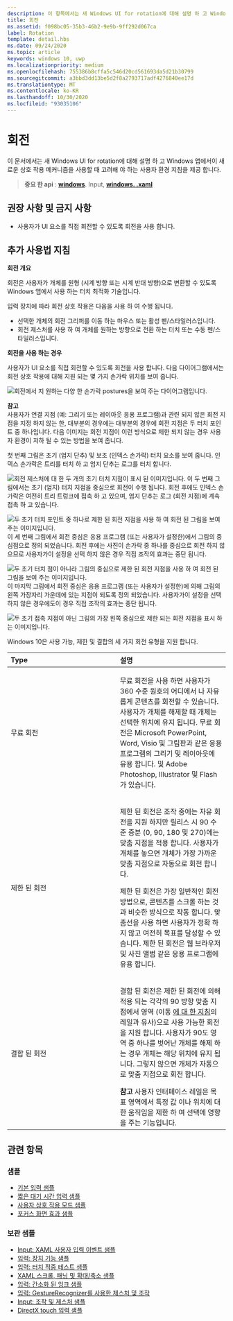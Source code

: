```yaml
---
description: 이 항목에서는 새 Windows UI for rotation에 대해 설명 하 고 Windows 앱에서이 새로운 상호 작용 메커니즘을 사용할 때 고려해 야 하는 사용자 환경 지침을 제공 합니다.
title: 회전
ms.assetid: f098bc05-35b3-46b2-9e9b-9ff292d067ca
label: Rotation
template: detail.hbs
ms.date: 09/24/2020
ms.topic: article
keywords: windows 10, uwp
ms.localizationpriority: medium
ms.openlocfilehash: 755386b8cffa5c546d20cd561693da5d21b30799
ms.sourcegitcommit: a3bbd3dd13be5d2f8a2793717adf4276840ee17d
ms.translationtype: MT
ms.contentlocale: ko-KR
ms.lasthandoff: 10/30/2020
ms.locfileid: "93035106"
---
```

# <a name="rotation"></a>회전


이 문서에서는 새 Windows UI for rotation에 대해 설명 하 고 Windows 앱에서이 새로운 상호 작용 메커니즘을 사용할 때 고려해 야 하는 사용자 환경 지침을 제공 합니다.

> **중요 한 api** : [**windows**](/uwp/api/Windows.UI.Input). Input, [**windows. .xaml**](/uwp/api/Windows.UI.Xaml.Input)

## <a name="dos-and-donts"></a>권장 사항 및 금지 사항

-   사용자가 UI 요소를 직접 회전할 수 있도록 회전을 사용 합니다.

## <a name="additional-usage-guidance"></a>추가 사용법 지침


**회전 개요**

회전은 사용자가 개체를 원형 (시계 방향 또는 시계 반대 방향)으로 변환할 수 있도록 Windows 앱에서 사용 하는 터치 최적화 기술입니다.

입력 장치에 따라 회전 상호 작용은 다음을 사용 하 여 수행 됩니다.

-   선택한 개체의 회전 그리퍼를 이동 하는 마우스 또는 활성 펜/스타일러스입니다.
-   회전 제스처를 사용 하 여 개체를 원하는 방향으로 전환 하는 터치 또는 수동 펜/스타일러스입니다.

**회전을 사용 하는 경우**

사용자가 UI 요소를 직접 회전할 수 있도록 회전을 사용 합니다. 다음 다이어그램에서는 회전 상호 작용에 대해 지원 되는 몇 가지 손가락 위치를 보여 줍니다.

![회전에서 지 원하는 다양 한 손가락 postures을 보여 주는 다이어그램입니다.](images/ux-rotate-positions.png)

**참고**  
사용자가 연결 지점 (예: 그리기 또는 레이아웃 응용 프로그램)과 관련 되지 않은 회전 지점을 지정 하지 않는 한, 대부분의 경우에는 대부분의 경우에 회전 지점은 두 터치 포인트 중 하나입니다. 다음 이미지는 회전 지점이 이런 방식으로 제한 되지 않는 경우 사용자 환경이 저하 될 수 있는 방법을 보여 줍니다.

첫 번째 그림은 초기 (엄지 단추) 및 보조 (인덱스 손가락) 터치 요소를 보여 줍니다. 인덱스 손가락은 트리를 터치 하 고 엄지 단추는 로그를 터치 합니다.

![회전 제스처에 대 한 두 개의 초기 터치 지점이 표시 된 이미지입니다.](images/ux-rotate-points1.png)
이 두 번째 그림에서는 초기 (엄지) 터치 지점을 중심으로 회전이 수행 됩니다. 회전 후에도 인덱스 손가락은 여전히 트리 트렁크에 접촉 하 고 있으며, 엄지 단추는 로그 (회전 지점)에 계속 접촉 하 고 있습니다.

![두 초기 터치 포인트 중 하나로 제한 된 회전 지점을 사용 하 여 회전 된 그림을 보여 주는 이미지입니다.](images/ux-rotate-points2.png)
이 세 번째 그림에서 회전 중심은 응용 프로그램 (또는 사용자가 설정한)에서 그림의 중심점으로 정의 되었습니다. 회전 후에는 사진이 손가락 중 하나를 중심으로 회전 하지 않으므로 사용자가이 설정을 선택 하지 않은 경우 직접 조작의 효과는 중단 됩니다.

![두 초기 터치 점이 아니라 그림의 중심으로 제한 된 회전 지점을 사용 하 여 회전 된 그림을 보여 주는 이미지입니다.](images/ux-rotate-points3.png)
이 마지막 그림에서 회전 중심은 응용 프로그램 (또는 사용자가 설정한)에 의해 그림의 왼쪽 가장자리 가운데에 있는 지점이 되도록 정의 되었습니다. 사용자가이 설정을 선택 하지 않은 경우에도이 경우 직접 조작의 효과는 중단 됩니다.

![두 초기 접촉 지점이 아닌 그림의 가장 왼쪽 중심으로 제한 되는 회전 지점을 표시 하는 이미지입니다.](images/ux-rotate-points4.png)

 

Windows 10은 사용 가능, 제한 및 결합의 세 가지 회전 유형을 지원 합니다.

<table>
<colgroup>
<col width="50%" />
<col width="50%" />
</colgroup>
<thead>
<tr class="header">
<th align="left">Type</th>
<th align="left">설명</th>
</tr>
</thead>
<tbody>
<tr class="odd">
<td align="left">무료 회전</td>
<td align="left"><p>무료 회전을 사용 하면 사용자가 360 수준 원호의 어디에서 나 자유롭게 콘텐츠를 회전할 수 있습니다. 사용자가 개체를 해제할 때 개체는 선택한 위치에 유지 됩니다. 무료 회전은 Microsoft PowerPoint, Word, Visio 및 그림판과 같은 응용 프로그램의 그리기 및 레이아웃에 유용 합니다. 및 Adobe Photoshop, Illustrator 및 Flash가 있습니다.</p></td>
</tr>
<tr class="even">
<td align="left">제한 된 회전</td>
<td align="left"><p>제한 된 회전은 조작 중에는 자유 회전을 지원 하지만 릴리스 시 90 수준 증분 (0, 90, 180 및 270)에는 맞춤 지점을 적용 합니다. 사용자가 개체를 놓으면 개체가 가장 가까운 맞춤 지점으로 자동으로 회전 합니다.</p>
<p>제한 된 회전은 가장 일반적인 회전 방법으로, 콘텐츠를 스크롤 하는 것과 비슷한 방식으로 작동 합니다. 맞춤선을 사용 하면 사용자가 정확 하지 않고 여전히 목표를 달성할 수 있습니다. 제한 된 회전은 웹 브라우저 및 사진 앨범 같은 응용 프로그램에 유용 합니다.</p></td>
</tr>
<tr class="odd">
<td align="left">결합 된 회전</td>
<td align="left"><p>결합 된 회전은 제한 된 회전에 의해 적용 되는 각각의 90 방향 맞춤 지점에서 영역 (이동 <a href="guidelines-for-panning.md">에 대 한 지침</a>의 레일과 유사)으로 사용 가능한 회전을 지원 합니다. 사용자가 90도 영역 중 하나를 벗어난 개체를 해제 하는 경우 개체는 해당 위치에 유지 됩니다. 그렇지 않으면 개체가 자동으로 맞춤 지점으로 회전 합니다.</p>
<div class="alert">
<strong>참고</strong>  사용자 인터페이스 레일은 목표 영역에서 특정 값 이나 위치에 대 한 움직임을 제한 하 여 선택에 영향을 주는 기능입니다.
</div>
<div>
 
</div></td>
</tr>
</tbody>
</table>

## <a name="related-topics"></a>관련 항목

### <a name="samples"></a>샘플

- [기본 입력 샘플](https://github.com/Microsoft/Windows-universal-samples/tree/master/Samples/BasicInput)
- [짧은 대기 시간 입력 샘플](https://github.com/Microsoft/Windows-universal-samples/tree/master/Samples/LowLatencyInput)
- [사용자 상호 작용 모드 샘플](https://github.com/Microsoft/Windows-universal-samples/tree/master/Samples/UserInteractionMode)
- [포커스 화면 효과 샘플](https://github.com/Microsoft/Windows-universal-samples/tree/master/Samples/XamlFocusVisuals)

### <a name="archive-samples"></a>보관 샘플

- [Input: XAML 사용자 입력 이벤트 샘플](https://github.com/microsoftarchive/msdn-code-gallery-microsoft/tree/411c271e537727d737a53fa2cbe99eaecac00cc0/Official%20Windows%20Platform%20Sample/Input%20XAML%20user%20input%20events%20sample)
- [입력: 장치 기능 샘플](https://github.com/microsoftarchive/msdn-code-gallery-microsoft/tree/411c271e537727d737a53fa2cbe99eaecac00cc0/Official%20Windows%20Platform%20Sample/Windows%208%20app%20samples/%5BC%23%5D-Windows%208%20app%20samples/C%23/Windows%208%20app%20samples/Input%20Device%20capabilities%20sample%20(Windows%208))
- [입력: 터치 적중 테스트 샘플](https://github.com/microsoftarchive/msdn-code-gallery-microsoft/tree/411c271e537727d737a53fa2cbe99eaecac00cc0/Official%20Windows%20Platform%20Sample/Windows%208%20desktop%20samples/%5BC%2B%2B%5D-Windows%208%20desktop%20samples/C%2B%2B/Windows%208%20desktop%20samples/Input%20Touch%20hit%20testing%20sample)
- [XAML 스크롤, 패닝 및 확대/축소 샘플](https://github.com/microsoftarchive/msdn-code-gallery-microsoft/tree/411c271e537727d737a53fa2cbe99eaecac00cc0/Official%20Windows%20Platform%20Sample/Universal%20Windows%20app%20samples/111487-Universal%20Windows%20app%20samples/XAML%20scrolling%2C%20panning%2C%20and%20zooming%20sample)
- [입력: 간소화 된 잉크 샘플](https://github.com/microsoftarchive/msdn-code-gallery-microsoft/tree/411c271e537727d737a53fa2cbe99eaecac00cc0/Official%20Windows%20Platform%20Sample/Input%20Simplified%20ink%20sample)
- [입력: GestureRecognizer를 사용한 제스처 및 조작](/samples/browse/?redirectedfrom=MSDN-samples)
- [Input: 조작 및 제스처 샘플](https://github.com/microsoftarchive/msdn-code-gallery-microsoft/tree/411c271e537727d737a53fa2cbe99eaecac00cc0/Official%20Windows%20Platform%20Sample/Input%20Gestures%20and%20manipulations%20with%20GestureRecognizer)
- [DirectX touch 입력 샘플](https://github.com/microsoftarchive/msdn-code-gallery-microsoft/tree/411c271e537727d737a53fa2cbe99eaecac00cc0/Official%20Windows%20Platform%20Sample/Windows%208%20app%20samples/%5BC%2B%2B%5D-Windows%208%20app%20samples/C%2B%2B/Windows%208%20app%20samples/DirectX%20touch%20input%20sample%20(Windows%208))
